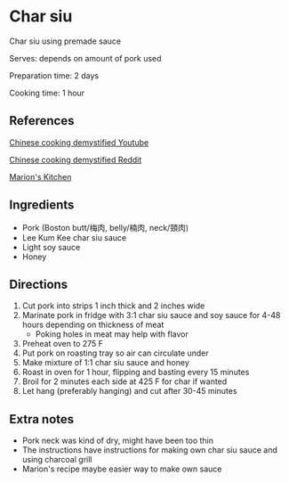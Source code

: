 # Char siu

Char siu using premade sauce

Serves: depends on amount of pork used

Preparation time: 2 days

Cooking time: 1 hour

## References

[Chinese cooking demystified Youtube](https://www.youtube.com/watch?v=g2-FFux9EbU)

[Chinese cooking demystified Reddit](https://www.reddit.com/r/Cooking/comments/6ctoj9/recipe_how_to_make_authentic_cantonese_char_siu/)

[Marion's Kitchen](http://www.marionskitchen.com/homemade-chinese-bbq-charsiu-pork/)

## Ingredients

- Pork (Boston butt/梅肉, belly/楠肉, neck/頸肉)
- Lee Kum Kee char siu sauce
- Light soy sauce
- Honey

## Directions

1. Cut pork into strips 1 inch thick and 2 inches wide
2. Marinate pork in fridge with 3:1 char siu sauce and soy sauce for 4-48 hours depending on thickness of meat
   - Poking holes in meat may help with flavor
3. Preheat oven to 275 F
4. Put pork on roasting tray so air can circulate under
5. Make mixture of 1:1 char siu sauce and honey
6. Roast in oven for 1 hour, flipping and basting every 15 minutes
7. Broil for 2 minutes each side at 425 F for char if wanted
8. Let hang (preferably hanging) and cut after 30-45 minutes

## Extra notes

- Pork neck was kind of dry, might have been too thin
- The instructions have instructions for making own char siu sauce and using charcoal grill
- Marion's recipe maybe easier way to make own sauce
